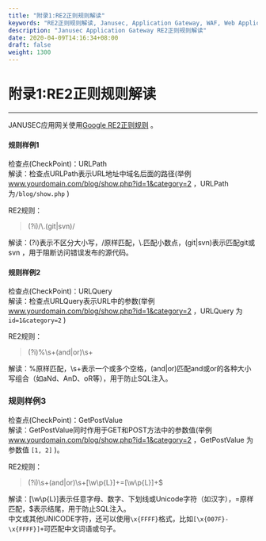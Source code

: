 ```yaml
---
title: "附录1:RE2正则规则解读"
keywords: "RE2正则规则解读, Janusec, Application Gateway, WAF, Web Application Firewall"
description: "Janusec Application Gateway RE2正则规则解读"
date: 2020-04-09T14:16:34+08:00
draft: false
weight: 1300
---
```


# 附录1:RE2正则规则解读
---

JANUSEC应用网关使用[Google RE2正则规则](https://github.com/google/re2/wiki/Syntax) 。   

#### 规则样例1

检查点(CheckPoint)：URLPath  
解读：检查点URLPath表示URL地址中域名后面的路径(举例 www.yourdomain.com/blog/show.php?id=1&category=2 ，URLPath 为`/blog/show.php` )   

RE2规则：  

> (?i)/\\.(git|svn)/  

解读：(?i)表示不区分大小写，/原样匹配，\\.匹配小数点，(git&#124;svn)表示匹配git或svn ，用于阻断访问错误发布的源代码。    

#### 规则样例2

检查点(CheckPoint)：URLQuery  
解读：检查点URLQuery表示URL中的参数(举例 www.yourdomain.com/blog/show.php?id=1&category=2 ，URLQuery 为 `id=1&category=2` )  

RE2规则：  

> (?i)%\s+(and|or)\s+   

解读：%原样匹配，\s+表示一个或多个空格，(and|or)匹配and或or的各种大小写组合（如aNd、AnD、oR等），用于防止SQL注入。  

### 规则样例3

检查点(CheckPoint)：GetPostValue  
解读：GetPostValue同时作用于GET和POST方法中的参数值(举例 www.yourdomain.com/blog/show.php?id=1&category=2 ，GetPostValue 为参数值 `[1, 2]` )。  

RE2规则：  

> (?i)\s+(and|or)\s+[\w\p{L}]+=[\w\p{L}]+$  

解读：[\w\p{L}]表示任意字母、数字、下划线或Unicode字符（如汉字），=原样匹配，$表示结尾，用于防止SQL注入。   
中文或其他UNICODE字符，还可以使用`\x{FFFF}`格式，比如`[\x{007F}-\x{FFFF}]+`可匹配中文词语或句子。  